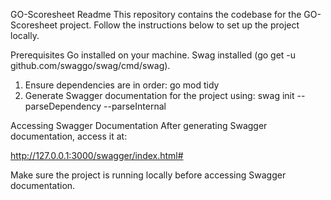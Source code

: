 
GO-Scoresheet Readme
This repository contains the codebase for the GO-Scoresheet project. Follow the instructions below to set up the project locally.

Prerequisites
Go installed on your machine.
Swag installed (go get -u github.com/swaggo/swag/cmd/swag).

1. Ensure dependencies are in order:
    go mod tidy
2. Generate Swagger documentation for the project using:
   swag init --parseDependency --parseInternal

Accessing Swagger Documentation
After generating Swagger documentation, access it at:

http://127.0.0.1:3000/swagger/index.html#

Make sure the project is running locally before accessing Swagger documentation.